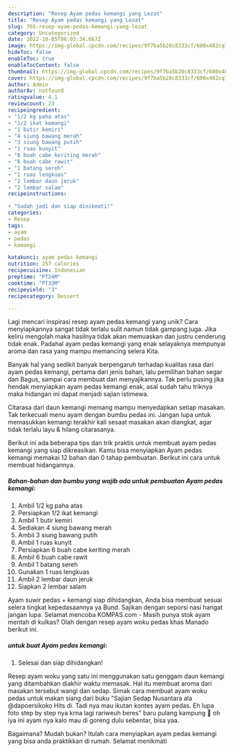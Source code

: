 ```yaml
---
description: "Resep Ayam pedas kemangi yang Lezat"
title: "Resep Ayam pedas kemangi yang Lezat"
slug: 765-resep-ayam-pedas-kemangi-yang-lezat
category: Uncategorized
date: 2022-10-05T06:03:34.667Z
image: https://img-global.cpcdn.com/recipes/9f7ba5b20c8333cf/680x482cq70/ayam-pedas-kemangi-foto-resep-utama.jpg
hideToc: false
enableToc: true
enableTocContent: false
thumbnail: https://img-global.cpcdn.com/recipes/9f7ba5b20c8333cf/680x482cq70/ayam-pedas-kemangi-foto-resep-utama.jpg
cover: https://img-global.cpcdn.com/recipes/9f7ba5b20c8333cf/680x482cq70/ayam-pedas-kemangi-foto-resep-utama.jpg
author: Admin
authorAv: notfound
ratingvalue: 4.1
reviewcount: 23
recipeingredient:
- "1/2 kg paha atas"
- "1/2 ikat kemangi"
- "1 butir kemiri"
- "4 siung bawang merah"
- "3 siung bawang putih"
- "1 ruas kunyit"
- "6 buah cabe keriting merah"
- "6 buah cabe rawit"
- "1 batang sereh"
- "1 ruas lengkuas"
- "2 lembar daun jeruk"
- "2 lembar salam"
recipeinstructions:

- "Sudah jadi dan siap dinikmati!"
categories:
- Resep
tags:
- ayam
- pedas
- kemangi

katakunci: ayam pedas kemangi 
nutrition: 257 calories
recipecuisine: Indonesian
preptime: "PT24M"
cooktime: "PT33M"
recipeyield: "3"
recipecategory: Dessert

---
```





Lagi mencari inspirasi resep ayam pedas kemangi yang unik? Cara menyiapkannya sangat tidak terlalu sulit namun tidak gampang juga. Jika keliru mengolah maka hasilnya tidak akan memuaskan dan justru cenderung tidak enak. Padahal ayam pedas kemangi yang enak selayaknya mempunyai aroma dan rasa yang mampu memancing selera Kita.





Banyak hal yang sedikit banyak berpengaruh terhadap kualitas rasa dari ayam pedas kemangi, pertama dari jenis bahan, lalu pemilihan bahan segar dan Bagus, sampai cara membuat dan menyajikannya. Tak perlu pusing jika hendak menyiapkan ayam pedas kemangi enak,      asal sudah tahu triknya maka hidangan ini dapat menjadi sajian istimewa.














Citarasa dari daun kemangi memang mampu menyedapkan setiap masakan. Tak terkecuali menu ayam dengan bumbu pedas ini. Jangan lupa untuk memasukkan kemangi terakhir kali sesaat masakan akan diangkat, agar tidak terlalu layu &amp; hilang citarasanya.






Berikut ini ada beberapa tips dan trik praktis untuk membuat ayam pedas kemangi yang siap dikreasikan. Kamu bisa menyiapkan Ayam pedas kemangi memakai 12 bahan dan 0 tahap pembuatan. Berikut ini cara untuk membuat hidangannya.

<!--inarticleads1-->

##### Bahan-bahan dan bumbu yang wajib ada untuk pembuatan Ayam pedas kemangi:

1. Ambil 1/2 kg paha atas
1. Persiapkan 1/2 ikat kemangi
1. Ambil 1 butir kemiri
1. Sediakan 4 siung bawang merah
1. Ambil 3 siung bawang putih
1. Ambil 1 ruas kunyit
1. Persiapkan 6 buah cabe keriting merah
1. Ambil 6 buah cabe rawit
1. Ambil 1 batang sereh
1. Gunakan 1 ruas lengkuas
1. Ambil 2 lembar daun jeruk
1. Siapkan 2 lembar salam


Ayam suwir pedas + kemangi siap dihidangkan, Anda bisa membuat sesuai selera tingkat kepedasaannya ya Bund. Sajikan dengan seporsi nasi hangat jangan lupa. Selamat mencoba KOMPAS.com - Masih punya stok ayam mentah di kulkas? Olah dengan resep ayam woku pedas khas Manado berikut ini. 

<!--inarticleads2-->

#####  untuk buat Ayam pedas kemangi:


1. Selesai dan siap dihidangkan!

Resep ayam woku yang satu ini menggunakan satu genggam daun kemangi yang ditambahkan diakhir waktu memasak. Hal itu membuat aroma dari masakan tersebut wangi dan sedap. Simak cara membuat ayam woku pedas untuk makan siang dari buku &#34;Sajian Sedap Nusantara ala @dapoersikoko Hits di. Tadi nya mau ikutan kontes ayam pedas. Eh lupa foto step by step nya krna lagi rariweuh beres&#34; baru pulang kampung 🙈 oh iya ini ayam nya kalo mau di goreng dulu sebentar, bisa yaa. 

Bagaimana? Mudah bukan? Itulah cara menyiapkan ayam pedas kemangi yang bisa anda praktikkan di rumah. Selamat menikmati
